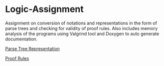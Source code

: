 # Logic-Assignment
Assignment on conversion of notations and representations in the form of parse trees and checking for validity of proof rules.
Also includes memory analysis of the programs using Valgrind tool and Doxygen to auto generate documentation.

[Parse Tree Representation](https://github.com/govilakshat1998/Logic-Assignment/blob/master/Q1/Q1.cpp) </br>

[Proof Rules](https://github.com/govilakshat1998/Logic-Assignment/blob/master/Q2/Q2.cpp) </br>
